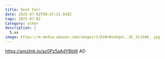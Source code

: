 ```yaml
---
title: Desk Fan!
date: 2025-07-02T09:47:31.930Z
tags: 2025-07-02
Category: other
description: |
  5.xx
image: https://m.media-amazon.com/images/I/81N+NieGqoL._AC_SL1500_.jpg
---
```

https://amzlink.to/az0Pz5aAdYBbW
AD